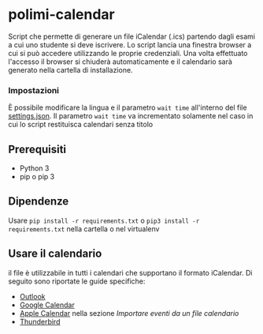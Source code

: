 # polimi-calendar
Script che permette di generare un file iCalendar (.ics) partendo dagli esami a cui uno studente si deve iscrivere. Lo script lancia una finestra browser a cui si può accedere utilizzando le proprie credenziali. Una volta effettuato l'accesso il browser si chiuderà automaticamente e il calendario sarà generato nella cartella di installazione.

### Impostazioni
È possibile modificare la lingua e il parametro `wait time` all'interno del file [settings.json](./settings.json). Il parametro `wait time` va incrementato solamente nel caso in cui lo script restituisca calendari senza titolo

## Prerequisiti
- Python 3
- pip o pip 3

## Dipendenze
Usare  ``` pip install -r requirements.txt ``` o  ``` pip3 install -r requirements.txt ``` nella cartella o nel virtualenv

## Usare il calendario
il file è utilizzabile in tutti i calendari che supportano il formato iCalendar. Di seguito sono riportate le guide specifiche:
- [Outlook](https://support.microsoft.com/en-us/office/import-calendars-into-outlook-8e8364e1-400e-4c0f-a573-fe76b5a2d379#:~:text=In%20Outlook%2C%20select%20File%20%3E%20Open,Select%20Open%20as%20New.)
- [Google Calendar](https://support.google.com/calendar/answer/37118?hl=it&co=GENIE.Platform%3DDesktop)
- [Apple Calendar](https://support.apple.com/it-it/guide/calendar/icl1023/mac) nella sezione *Importare eventi da un file calendario*
- [Thunderbird](https://support.mozilla.org/it/questions/1105153)

